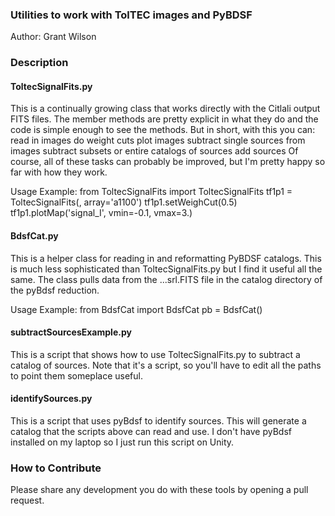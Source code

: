 ### Utilities to work with TolTEC images and PyBDSF

Author: Grant Wilson

### Description

#### ToltecSignalFits.py

This is a continually growing class that works directly with the Citlali output
FITS files.  The member methods are pretty explicit in what they do and the
code is simple enough to see the methods.  But in short, with this you can:
read in images do weight cuts plot images subtract single sources from images
subtract subsets or entire catalogs of sources add sources Of course, all of
these tasks can probably be improved, but I'm pretty happy so far with how they
work.

Usage Example: 
  from ToltecSignalFits import ToltecSignalFits
  tf1p1 = ToltecSignalFits(<path to citlali output fits files>, array='a1100')
  tf1p1.setWeighCut(0.5)
  tf1p1.plotMap('signal_I', vmin=-0.1, vmax=3.)

#### BdsfCat.py

This is a helper class for reading in and reformatting PyBDSF catalogs.  This
is much less sophisticated than ToltecSignalFits.py but I find it useful all
the same.  The class pulls data from the ...srl.FITS file in the catalog directory
of the pyBdsf reduction.
 
Usage Example:
  from BdsfCat import BdsfCat
  pb = BdsfCat(<path to srl.FITS file>)

#### subtractSourcesExample.py

This is a script that shows how to use ToltecSignalFits.py to subtract a
catalog of sources.  Note that it's a script, so you'll have to edit all the
paths to point them someplace useful.

#### identifySources.py

This is a script that uses pyBdsf to identify sources. This will generate a
catalog that the scripts above can read and use.  I don't have pyBdsf installed
on my laptop so I just run this script on Unity.

### How to Contribute

Please share any development you do with these tools by opening a pull request.
